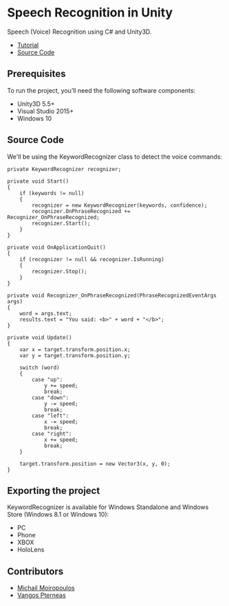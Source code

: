 # Speech Recognition in Unity
Speech (Voice) Recognition using C# and Unity3D.
* [Tutorial](//lightbuzz.com/speech-recognition-unity/)
* [Source Code](//github.com/LightBuzz/Speech-Recognition-Unity)

## Prerequisites
To run the project, you’ll need the following software components:
* Unity3D 5.5+
* Visual Studio 2015+
* Windows 10

## Source Code
We'll be using the KeywordRecognizer class to detect the voice commands:

```
private KeywordRecognizer recognizer;

private void Start()
{
    if (keywords != null)
    {
        recognizer = new KeywordRecognizer(keywords, confidence);
        recognizer.OnPhraseRecognized += Recognizer_OnPhraseRecognized;
        recognizer.Start();
    }
}

private void OnApplicationQuit()
{
    if (recognizer != null && recognizer.IsRunning)
    {
        recognizer.Stop();
    }
}

private void Recognizer_OnPhraseRecognized(PhraseRecognizedEventArgs args)
{
    word = args.text;
    results.text = "You said: <b>" + word + "</b>";
}

private void Update()
{
    var x = target.transform.position.x;
    var y = target.transform.position.y;

    switch (word)
    {
        case "up":
            y += speed;
            break;
        case "down":
            y -= speed;
            break;
        case "left":
            x -= speed;
            break;
        case "right":
            x += speed;
            break;
    }

    target.transform.position = new Vector3(x, y, 0);
}
```

## Exporting the project
KeywordRecognizer is available for Windows Standalone and Windows Store (Windows 8.1 or Windows 10):
* PC
* Phone
* XBOX
* HoloLens

## Contributors
* [Michail Moiropoulos](http://instoriumgames.com)
* [Vangos Pterneas](http://pterneas.com)
